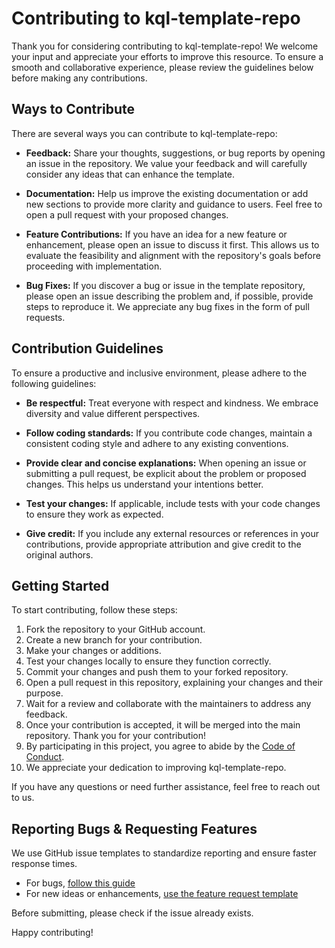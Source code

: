 # Contributing to kql-template-repo

Thank you for considering contributing to kql-template-repo! We welcome your input and appreciate your efforts to improve this resource. To ensure a smooth and collaborative experience, please review the guidelines below before making any contributions.

## Ways to Contribute

There are several ways you can contribute to kql-template-repo:

- **Feedback:** Share your thoughts, suggestions, or bug reports by opening an issue in the repository. We value your feedback and will carefully consider any ideas that can enhance the template.

- **Documentation:** Help us improve the existing documentation or add new sections to provide more clarity and guidance to users. Feel free to open a pull request with your proposed changes.

- **Feature Contributions:** If you have an idea for a new feature or enhancement, please open an issue to discuss it first. This allows us to evaluate the feasibility and alignment with the repository's goals before proceeding with implementation.

- **Bug Fixes:** If you discover a bug or issue in the template repository, please open an issue describing the problem and, if possible, provide steps to reproduce it. We appreciate any bug fixes in the form of pull requests.

## Contribution Guidelines

To ensure a productive and inclusive environment, please adhere to the following guidelines:

- **Be respectful:** Treat everyone with respect and kindness. We embrace diversity and value different perspectives.

- **Follow coding standards:** If you contribute code changes, maintain a consistent coding style and adhere to any existing conventions.

- **Provide clear and concise explanations:** When opening an issue or submitting a pull request, be explicit about the problem or proposed changes. This helps us understand your intentions better.

- **Test your changes:** If applicable, include tests with your code changes to ensure they work as expected.

- **Give credit:** If you include any external resources or references in your contributions, provide appropriate attribution and give credit to the original authors.

## Getting Started

To start contributing, follow these steps:

1. Fork the repository to your GitHub account.
2. Create a new branch for your contribution.
3. Make your changes or additions.
4. Test your changes locally to ensure they function correctly.
5. Commit your changes and push them to your forked repository.
6. Open a pull request in this repository, explaining your changes and their purpose.
7. Wait for a review and collaborate with the maintainers to address any feedback.
8. Once your contribution is accepted, it will be merged into the main repository. Thank you for your contribution!
9. By participating in this project, you agree to abide by the [Code of Conduct](CODE_OF_CONDUCT.md).
10. We appreciate your dedication to improving kql-template-repo.

If you have any questions or need further assistance, feel free to reach out to us.

## Reporting Bugs & Requesting Features

We use GitHub issue templates to standardize reporting and ensure faster response times.

- For bugs, [follow this guide](https://github.com/christosgalano/kql-template-repo/wiki/Feedback#bug-report-template)
- For new ideas or enhancements, [use the feature request template](https://github.com/christosgalano/kql-template-repo/wiki/Feedback#feature-request-template)

Before submitting, please check if the issue already exists.

Happy contributing!
